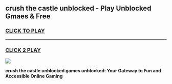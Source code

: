 
## crush the castle unblocked - Play Unblocked Gmaes & Free
<h3>
<a href="https://news.freeplayer.one?title=crush_the_castle_unblocked&ref=16F">CLICK TO PLAY</a></h3>
<hr>

<h3>
<a href="https://news.freeplayer.one?title=crush_the_castle_unblocked&ref=16F">CLICK 2 PLAY</a>
  
</h3>

<a href="https://news.freeplayer.one?title=crush_the_castle_unblocked&ref=16F/"><img src="https://clearcache.store/games.png"></a>


**crush the castle unblocked games unblocked: Your Gateway to Fun and Accessible Online Gaming**
